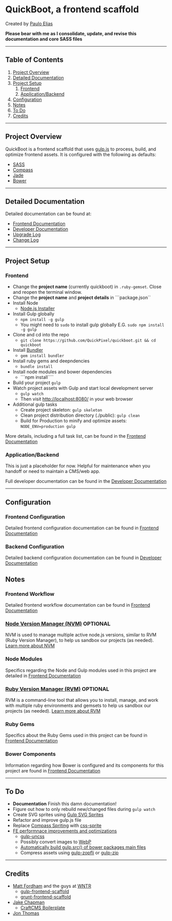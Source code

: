 # QuickBoot, a frontend scaffold

Created by [Paulo Elias](https://twitter.com/pauloelias)

**Please bear with me as I consolidate, update, and revise this documentation and core SASS files**

---

## Table of Contents

1. [Project Overview](#overview)
2. [Detailed Documentation](documentation)
3. [Project Setup](#project-setup)
    1. [Frontend](#frontend)
    2. [Application/Backend](#backend)
4. [Configuration](#configuration)
5. [Notes](#notes)
6. [To Do](#todo)
7. [Credits](#credits)

---

## <a name="overview"></a> Project Overview

QuickBoot is a frontend scaffold that uses [gulp.js](http://gulpjs.com/) to process, build, and optimize frontend assets. It is configured with the following as defaults:

* [SASS](http://sass-lang.com/)
* [Compass](http://compass-style.org/)
* [Jade](http://jade-lang.com/)
* [Bower](http://bower.io/)

---

## <a name="documentation"></a> Detailed Documentation

Detailed documentation can be found at:

* [Frontend Documentation](./docs/frontend.md)
* [Developer Documentation](./docs/developer.md)
* [Upgrade Log](./docs/upgrade_log.md)
* [Change Log](./docs/change_log.md)

---

## <a name="project-setup"></a> Project Setup

### <a name="frontend"></a> Frontend

* Change the **project name** (currently quickboot) in ```.ruby-gemset```. Close and reopen the terminal window.
* Change the **project name** and **project details** in ```package.json``
* Install Node
    * [Node.js Installer](http://nodejs.org/)
* Install Gulp globally
    * ```npm install -g gulp```
    * You might need to ```sudo``` to install gulp globally E.G. ```sudo npm install -g gulp```
* Clone and cd into the repo
    * ```git clone https://github.com/QuickPixel/quickboot.git && cd quickboot```
* Install [Bundler](http://bundler.io/)
	*  ```gem install bundler```
* Install ruby gems and  deepndencies
    * ```bundle install```
* Install node modules and bower dependencies
    * ```npm install````
* Build your project ```gulp```
* Watch project assets with Gulp and start local development server
	* ```gulp watch```
	* Then visit [http://localhost:8080/](http://localhost:8080/) in your web browser
* Additional gulp tasks
  * Create project skeleton: ```gulp skeleton```
  * Clean project distribution directory (./public): ```gulp clean```
  * Build for Production to minify and optimize assets: ```NODE_ENV=production gulp```

More details, including a full task list, can be found in the [Frontend Documentation](./docs/frontend.md)

### <a name="backend"></a> Application/Backend

This is just a placeholder for now. Helpful for maintenance when you handoff or need to maintain a CMS/web app.

Full developer documentation can be found in the [Developer Documentation](./docs/developer.md)

---

## <a name="configuration"></a> Configuration

### Frontend Configuration

Detailed frontend configuration documentation can be found in [Frontend Documentation](./docs/frontend.md#configuration)

### Backend Configuration

Detailed backend configuration documentation can be found in [Developer Documentation](./docs/developer#configuration)

## <a name="notes"></a> Notes

### Frontend Workflow

Detailed frontend workflow documentation can be found in [Frontend Documentation](./docs/frontend.md#workflow)

### [Node Version Manager (NVM)](https://github.com/creationix/nvm) OPTIONAL

NVM is used to manage multiple active node.js versions, similar to RVM (Ruby Version Manager), to help us sandbox our projects (as needed). [Learn more about NVM](https://github.com/creationix/nvm)

### Node Modules

Specifics regarding the Node and Gulp modules used in this project are detailed in [Frontend Documentation](./docs/frontend.md#node-modules)

### [Ruby Version Manager (RVM)](https://rvm.io/) OPTIONAL

RVM is a command-line tool that allows you to install, manage, and work with multiple ruby environments and gemsets to help us sandbox our projects (as needed). [Learn more about RVM](https://rvm.io/)

### Ruby Gems

Specifics about the Ruby Gems used in this project can be found in [Frontend Documentation](./docs/frontend.md#gems)

### Bower Components

Information regarding how Bower is configured and its components for this project are found in [Frontend Documentation](./docs/frontend.md#bower)

---

## <a name="todo"></a> To Do

* **Documentation** Finish this damn documentation!
* Figure out how to only rebuild new/changed files during ```gulp watch```
* Create SVG sprites using [Gulp SVG Sprites](https://github.com/shakyShane/gulp-svg-sprites)
* Refactor and improve gulp.js file
* Replace [Compass Spriting](http://compass-style.org/help/tutorials/spriting/) with [css-sprite](https://github.com/aslansky/css-sprite)
* [FE performnace improvements and optimizations](http://yeoman.io/blog/performance-optimization.html)
	* [gulp-uncss](https://github.com/ben-eb/gulp-uncss)
	* Possibly convert images to [WebP](https://github.com/sindresorhus/gulp-webp)
	 * [Automatically build gulp.src() of bower packages main files](https://github.com/ck86/gulp-bower-files)
	 * Compress assets using [gulp-zopfli](https://github.com/romeovs/gulp-zopfli) or [gulp-zip](https://github.com/sindresorhus/gulp-zip)

---

## <a name="credits"></a> Credits

* [Matt Fordham](http://www.matthewfordham.com/) and the guys at [WNTR](http://www.wintr.us/)
	* [gulp-frontend-scaffold](https://github.com/WINTR/gulp-frontend-scaffold/)
	* [grunt-frontend-scaffold](https://github.com/WINTR/grunt-frontend-scaffold)
* [Jake Chapman](http://imjakechapman.com/)
	* [CraftCMS Boilerplate](https://github.com/imjakechapman/CraftCMS-Boilerplate)
* [Jon Thomas](https://github.com/wjthomas9)